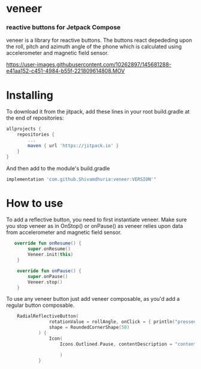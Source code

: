 # veneer
### reactive buttons for Jetpack Compose

veneer is a library for reactive buttons. The buttons react depededing upon the roll, pitch and azimuth angle of the phone which is  calculated using accelerometer and magnetic field sensor. 


https://user-images.githubusercontent.com/10262897/145681288-e41aa152-c451-4984-b55f-221809614808.MOV




# Installing
To download it from the jitpack, add these lines in your root build.gradle at the end of repositories:

```gradle
allprojects {
    repositories {
        ...
        maven { url 'https://jitpack.io' }
    }
}
```

And then add to the module's build.gradle

```gradle
implementation 'com.github.Shivamdhuria:veneer:VERSION'"
```

# How to use

To add a reflective button, you need to first instantiate veneer. Make sure you stop veneer as in OnStop() or onPause() as veneer relies upon data from accelerometer and magnetic field sensor.  

```Kotlin
   override fun onResume() {
        super.onResume()
        Veneer.init(this)
    }

    override fun onPause() {
        super.onPause()
        Veneer.stop()
    }

```

To use any veneer button just add veneer composable, as you'd add a regular button composable. 

```Kotlin
    RadialReflectiveButton(
                rotationValue = rollAngle, onClick = { println("pressed") },
                shape = RoundedCornerShape(50)
            ) {
                Icon(
                    Icons.Outlined.Pause, contentDescription = "content description", tint = GREY600,

                    )
            }
```


